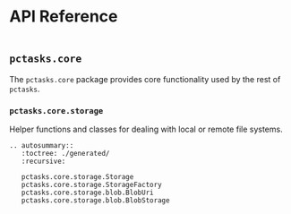 # API Reference

```{currentmodule} pctasks
```

## `pctasks.core`

The `pctasks.core` package provides core functionality used by the rest of `pctasks`.

### `pctasks.core.storage`

Helper functions and classes for dealing with local or remote file systems.

```{eval-rst}
.. autosummary::
   :toctree: ./generated/
   :recursive:

   pctasks.core.storage.Storage
   pctasks.core.storage.StorageFactory
   pctasks.core.storage.blob.BlobUri
   pctasks.core.storage.blob.BlobStorage
```
